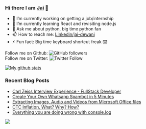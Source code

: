 
### Hi there I am [Jai](jaid.tech) 👋

- 🔭 I’m currently working on getting a job/internship
- 🌱 I’m currently learning React and revisiting node.js
- 💬 Ask me about python, big time python fan 
- 📫 How to reach me: [Linkedin/jai-dewani](https://www.linkedin.com/in/jai-dewani)
- ⚡ Fun fact: Big time keyboard shortcut freak :keyboard:

Follow me on Github: ![GitHub followers](https://img.shields.io/github/followers/jai-dewani?label=Follow&style=social)  
Follow me on Twitter: ![Twitter Follow](https://img.shields.io/twitter/follow/jai_dewani?label=Follow&style=social)  

[![My github stats](https://github-readme-stats.vercel.app/api?username=jai-dewani)](https://github.com/jai-dewani?tab=repositories)

### Recent Blog Posts
<!-- BLOG-POST-LIST:START -->
- [Carl Zeiss Interview Experience - FullStack Developer](https://blogs.jaid.tech/carl-zeiss-experience/)
- [Create Your Own Whatsapp Spambot in 5 Minutes](https://blogs.jaid.tech/automate-whatsapp/)
- [Extracting Images, Audio and Videos from Microsoft Office files](https://blogs.jaid.tech/extracting-data-from-microsoft-office/)
- [CTC Inflation, What? Why? How?](https://blogs.jaid.tech/ctc-inflation/)
- [Everything you are doing wrong with console.log](https://blogs.jaid.tech/console-methods/)
<!-- BLOG-POST-LIST:END -->

![](https://komarev.com/ghpvc/?username=jai-dewani&color=blue)
